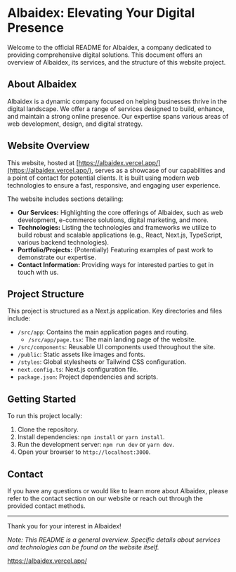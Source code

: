# Albaidex: Elevating Your Digital Presence

Welcome to the official README for Albaidex, a company dedicated to providing comprehensive digital solutions. This document offers an overview of Albaidex, its services, and the structure of this website project.

## About Albaidex

Albaidex is a dynamic company focused on helping businesses thrive in the digital landscape. We offer a range of services designed to build, enhance, and maintain a strong online presence. Our expertise spans various areas of web development, design, and digital strategy.

## Website Overview

This website, hosted at [https://albaidex.vercel.app/](https://albaidex.vercel.app/), serves as a showcase of our capabilities and a point of contact for potential clients. It is built using modern web technologies to ensure a fast, responsive, and engaging user experience.

The website includes sections detailing:

- **Our Services:** Highlighting the core offerings of Albaidex, such as web development, e-commerce solutions, digital marketing, and more.
- **Technologies:** Listing the technologies and frameworks we utilize to build robust and scalable applications (e.g., React, Next.js, TypeScript, various backend technologies).
- **Portfolio/Projects:** (Potentially) Featuring examples of past work to demonstrate our expertise.
- **Contact Information:** Providing ways for interested parties to get in touch with us.

## Project Structure

This project is structured as a Next.js application. Key directories and files include:

- `/src/app`: Contains the main application pages and routing.
  - `/src/app/page.tsx`: The main landing page of the website.
- `/src/components`: Reusable UI components used throughout the site.
- `/public`: Static assets like images and fonts.
- `/styles`: Global stylesheets or Tailwind CSS configuration.
- `next.config.ts`: Next.js configuration file.
- `package.json`: Project dependencies and scripts.

## Getting Started

To run this project locally:

1. Clone the repository.
2. Install dependencies: `npm install` or `yarn install`.
3. Run the development server: `npm run dev` or `yarn dev`.
4. Open your browser to `http://localhost:3000`.

## Contact

If you have any questions or would like to learn more about Albaidex, please refer to the contact section on our website or reach out through the provided contact methods.

---

Thank you for your interest in Albaidex!

*Note: This README is a general overview. Specific details about services and technologies can be found on the website itself.*

https://albaidex.vercel.app/
